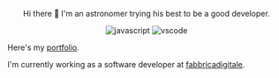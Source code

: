 <p align="center">
  Hi there 👋
  I'm an astronomer trying his best to be a good developer.
</p>

<p align="center">
    <img src="https://img.shields.io/badge/JavaScript-323330?style=for-the-badge&logo=javascript&logoColor=F7DF1E" alt="javascript"/>
    <img src="https://img.shields.io/badge/Visual_Studio_Code-0078D4?style=for-the-badge&logo=visual%20studio%20code&logoColor=white" alt="vscode"/>
</p>

Here's my <a href="https://kirilanshelo.github.io/cv/">portfolio</a>.

I'm currently working as a software developer at <a href="https://www.fabbricadigitale.com/">fabbricadigitale</a>.
<!--
**Kirilanshelo/Kirilanshelo** is a ✨ _special_ ✨ repository because its `README.md` (this file) appears on your GitHub profile.

Here are some ideas to get you started:

- 🔭 I’m currently working on ...
- 🌱 I’m currently learning ...
- 👯 I’m looking to collaborate on ...
- 🤔 I’m looking for help with ...
- 💬 Ask me about ...
- 📫 How to reach me: ...
- 😄 Pronouns: ...
- ⚡ Fun fact: ...
-->
